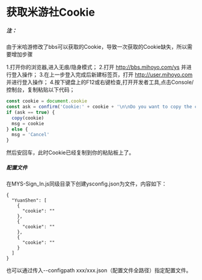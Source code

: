 # 获取米游社Cookie

##### 注：

由于米哈游修改了bbs可以获取的Cookie，导致一次获取的Cookie缺失，所以需要增加步骤

1.打开你的浏览器,进入无痕/隐身模式；
2.打开 http://bbs.mihoyo.com/ys 并进行登入操作；
3.在上一步登入完成后新建标签页，打开 http://user.mihoyo.com 并进行登入操作；
4.按下键盘上的F12或右键检查,打开开发者工具,点击Console/控制台，复制粘贴以下代码；

```js
const cookie = document.cookie
const ask = confirm('Cookie:' + cookie + '\n\nDo you want to copy the cookie to the clipboard?')
if (ask == true) {
  copy(cookie)
  msg = cookie
} else {
  msg = 'Cancel'
}
```

然后安回车，此时Cookie已经复制到你的粘贴板上了。

##### 配置文件

在MYS-Sign_In.js同级目录下创建ysconfig.json为文件，内容如下：

```
{
  "YuanShen": [
    {
      "cookie": ""
    },
    {
      "cookie": ""
    },
    {
      "cookie": ""
    }
  ]
}
```

也可以通过传入--configpath xxx/xxx.json（配置文件全路径）指定配置文件。

